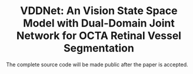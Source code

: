 <div align="center">
<h1>VDDNet: An Vision State Space Model with Dual-Domain Joint Network for OCTA Retinal Vessel Segmentation</h1>
</div>
The complete source code will be made public after the paper is accepted.
